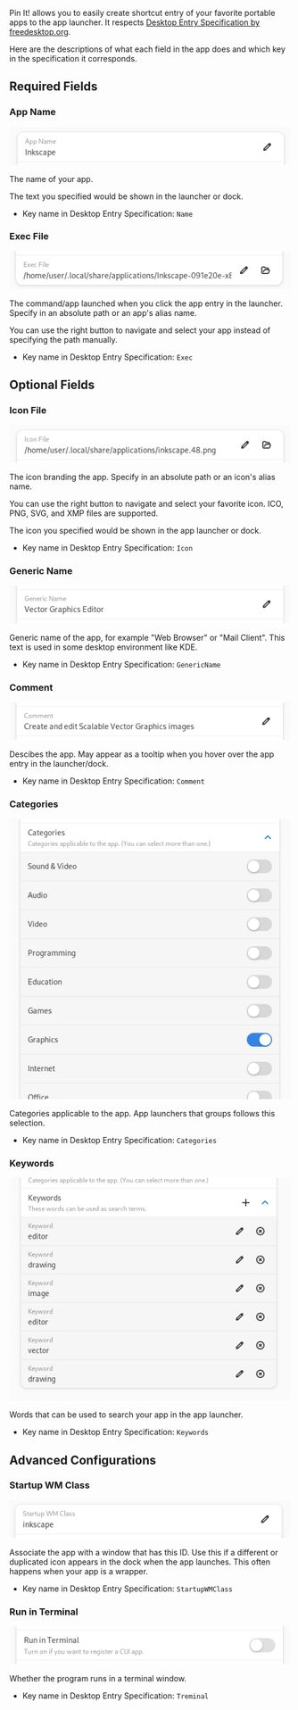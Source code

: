 Pin It! allows you to easily create shortcut entry of your favorite portable apps to the app launcher.
It respects [Desktop Entry Specification by freedesktop.org](https://specifications.freedesktop.org/desktop-entry-spec/desktop-entry-spec-latest.html).

Here are the descriptions of what each field in the app does and which key in the specification it corresponds.

## Required Fields
### App Name
![screenshot of the app name field](images/app-name.png)

The name of your app.

The text you specified would be shown in the launcher or dock.

- Key name in Desktop Entry Specification: `Name`

### Exec File
![screenshot of the exec name field](images/exec-file.png)

The command/app launched when you click the app entry in the launcher. Specify in an absolute path or an app's alias name.

You can use the right button to navigate and select your app instead of specifying the path manually.

- Key name in Desktop Entry Specification: `Exec`

## Optional Fields
### Icon File
![screenshot of the icon file field](images/icon-file.png)

The icon branding the app. Specify in an absolute path or an icon's alias name.

You can use the right button to navigate and select your favorite icon. ICO, PNG, SVG, and XMP files are supported.

The icon you specified would be shown in the app launcher or dock.

- Key name in Desktop Entry Specification: `Icon`

### Generic Name
![screenshot of the generic name field](images/generic-name.png)

Generic name of the app, for example "Web Browser" or "Mail Client". This text is used in some desktop environment like KDE.

<!-- TODO Screenshot -->

- Key name in Desktop Entry Specification: `GenericName`

### Comment
![screenshot of the comment field](images/comment.png)

Descibes the app. May appear as a tooltip when you hover over the app entry in the launcher/dock.

- Key name in Desktop Entry Specification: `Comment`

### Categories
![screenshot of the categories field](images/categories.png)

Categories applicable to the app. App launchers that groups follows this selection.

- Key name in Desktop Entry Specification: `Categories`

### Keywords
![screenshot of the keywords field](images/keywords.png)

Words that can be used to search your app in the app launcher.

- Key name in Desktop Entry Specification: `Keywords`

## Advanced Configurations
### Startup WM Class
![screenshot of the startup WM class field](images/startup-wm-class.png)

Associate the app with a window that has this ID. Use this if a different or duplicated icon appears in the dock when the app launches. This often happens when your app is a wrapper.

- Key name in Desktop Entry Specification: `StartupWMClass`

### Run in Terminal
![screenshot of the run in terminal switch](images/run-in-terminal.png)

Whether the program runs in a terminal window.

- Key name in Desktop Entry Specification: `Treminal`
